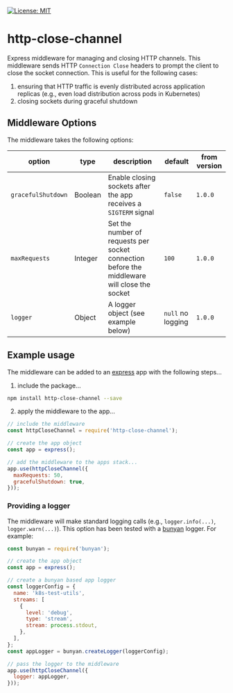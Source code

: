 [![License: MIT](https://img.shields.io/badge/License-MIT-green.svg)](https://opensource.org/licenses/MIT)

# http-close-channel

Express middleware for managing and closing HTTP channels.  This middleware sends HTTP `Connection Close` headers to prompt the client to close the socket connection.  This is useful for the following cases:

1. ensuring that HTTP traffic is evenly distributed across application replicas (e.g., even load distribution across pods in Kubernetes)
1. closing sockets during graceful shutdown

## Middleware Options

The middleware takes the following options:

|option|type|description|default|from version|
|------|----|-----------|-------|------------|
|`gracefulShutdown`|Boolean|Enable closing sockets after the app receives a `SIGTERM` signal|`false`|`1.0.0`|
|`maxRequests`|Integer|Set the number of requests per socket connection before the middleware will close the socket|`100`|`1.0.0`|
|`logger`|Object|A logger object (see example below)|`null` no logging|`1.0.0`|

## Example usage

The middleware can be added to an [express](https://expressjs.com/) app with the following steps...

1. include the package...

```bash
npm install http-close-channel --save
```

2. apply the middleware to the app...

```javascript
// include the middleware
const httpCloseChannel = require('http-close-channel');

// create the app object
const app = express();

// add the middleware to the apps stack...
app.use(httpCloseChannel({
  maxRequests: 50,
  gracefulShutdown: true,
}));
```

### Providing a logger

The middleware will make standard logging calls (e.g., `logger.info(...)`, `logger.warn(...)`).  This option has been tested with a [bunyan](https://www.npmjs.com/package/bunyan) logger. For example:

```javascript
const bunyan = require('bunyan');

// create the app object
const app = express();

// create a bunyan based app logger
const loggerConfig = {
  name: 'k8s-test-utils',
  streams: [
    {
      level: 'debug',
      type: 'stream',
      stream: process.stdout,
    },
  ],
};
const appLogger = bunyan.createLogger(loggerConfig);

// pass the logger to the middleware
app.use(httpCloseChannel({
  logger: appLogger,
}));
```

